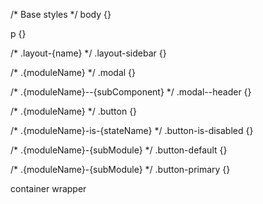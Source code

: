 


/* Base styles */
body {}

p {}


/* .layout-{name} */
.layout-sidebar {}


/* .{moduleName} */
.modal {}

/* .{moduleName}--{subComponent} */
.modal--header {}


/* .{moduleName} */
.button {}

/* .{moduleName}-is-{stateName} */
.button-is-disabled {}

/* .{moduleName}-{subModule} */
.button-default {}

/* .{moduleName}-{subModule} */
.button-primary {}

container
wrapper